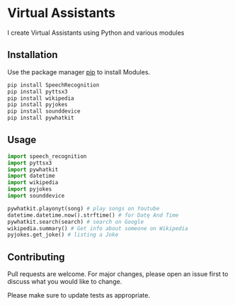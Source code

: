 # Virtual Assistants 

I create Virtual Assistants using Python and various modules

## Installation

Use the package manager [pip](https://pip.pypa.io/en/stable/) to install Modules.

```bash
pip install SpeechRecognition
pip install pyttsx3
pip install wikipedia
pip install pyjokes
pip install sounddevice
pip install pywhatkit
```

## Usage

```python
import speech_recognition
import pyttsx3
import pywhatkit
import datetime
import wikipedia
import pyjokes
import sounddevice

pywhatkit.playonyt(song) # play songs on Youtube
datetime.datetime.now().strftime() # for Datę And Time
pywhatkit.search(search) # search on Google
wikipedia.summary() # Get info about someone on Wikipedia
pyjokes.get_joke() # listing a Joke
```

## Contributing
Pull requests are welcome. For major changes, please open an issue first to discuss what you would like to change.

Please make sure to update tests as appropriate.
